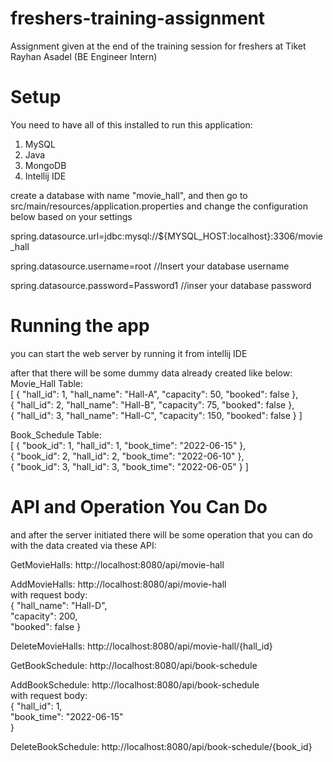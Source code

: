 # freshers-training-assignment
Assignment given at the end of the training session for freshers at Tiket
Rayhan Asadel (BE Engineer Intern)

# Setup
You need to have all of this installed to run this application:
1. MySQL
2. Java
3. MongoDB
4. Intellij IDE

create a database with name "movie_hall", and then go to src/main/resources/application.properties
and change the configuration below based on your settings

spring.datasource.url=jdbc:mysql://${MYSQL_HOST:localhost}:3306/movie_hall 

spring.datasource.username=root //Insert your database username    

spring.datasource.password=Password1 //inser your database password   

# Running the app
you can start the web server by running it from intellij IDE

after that there will be some dummy data already created like below:  
Movie_Hall Table:  
[
{
"hall_id": 1,
"hall_name": "Hall-A",
"capacity": 50,
"booked": false
},  
{
"hall_id": 2,
"hall_name": "Hall-B",
"capacity": 75,
"booked": false
},  
{
"hall_id": 3,
"hall_name": "Hall-C",
"capacity": 150,
"booked": false
}
]

Book_Schedule Table:  
[
{
"book_id": 1,
"hall_id": 1,
"book_time": "2022-06-15"
},  
{
"book_id": 2,
"hall_id": 2,
"book_time": "2022-06-10"
},  
{
"book_id": 3,
"hall_id": 3,
"book_time": "2022-06-05"
}
]

# API and Operation You Can Do
and after the server initiated there will be some operation that you can do with the data created via these API:

GetMovieHalls: http://localhost:8080/api/movie-hall

AddMovieHalls: http://localhost:8080/api/movie-hall   
with request body:   
{
"hall_name": "Hall-D",  
"capacity": 200,  
"booked": false
}

DeleteMovieHalls: http://localhost:8080/api/movie-hall/{hall_id}

GetBookSchedule: http://localhost:8080/api/book-schedule

AddBookSchedule: http://localhost:8080/api/book-schedule   
with request body:   
{
"hall_id": 1,  
"book_time": "2022-06-15"  
}

DeleteBookSchedule: http://localhost:8080/api/book-schedule/{book_id}   


